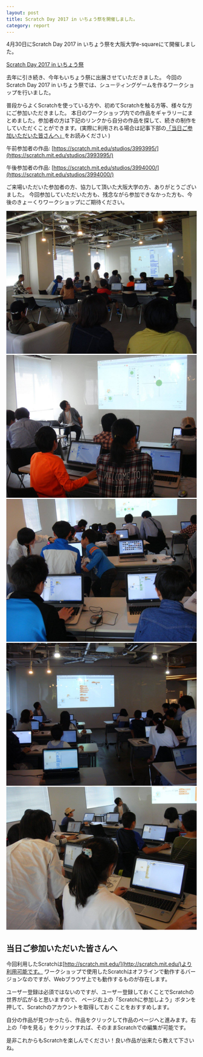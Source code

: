 ```yaml
---
layout: post
title: Scratch Day 2017 in いちょう祭を開催しました。
category: report
---
```


4月30日にScratch Day 2017 in いちょう祭を大阪大学e-squareにて開催しました。

[Scratch Day 2017 in いちょう祭](/scratchday2017/)

去年に引き続き、今年もいちょう祭に出展させていただきました。
今回のScratch Day 2017 in いちょう祭では、シューティングゲームを作るワークショップを行いました。

普段からよくScratchを使っている方や、初めてScratchを触る方等、様々な方にご参加いただきました。
本日のワークショップ内での作品をギャラリーにまとめました。参加者の方は下記のリンクから自分の作品を探して、続きの制作をしていただくことができます。(実際に利用される場合は記事下部の<a href="#notice">「当日ご参加いただいた皆さんへ」</a>をお読みください )

午前参加者の作品: [https://scratch.mit.edu/studios/3993995/](https://scratch.mit.edu/studios/3993995/)

午後参加者の作品: [https://scratch.mit.edu/studios/3994000/](https://scratch.mit.edu/studios/3994000/)

ご来場いただいた参加者の方、協力して頂いた大阪大学の方、ありがとうございました。
今回参加していただいた方も、残念ながら参加できなかった方も、今後のきょーくりワークショップにご期待ください。

<div class="gallery">
  <img src="/images/blogs/sd2017/18156345_1671726706172540_801700730528731886_o.jpg">
  <img src="/images/blogs/sd2017/18156410_1671726599505884_2427464551635594622_o.jpg">
  <img src="/images/blogs/sd2017/18156556_1671726506172560_816720828707349983_o.jpg">
  <img src="/images/blogs/sd2017/18192413_1671726596172551_5610686370812579381_o.jpg">
  <img src="/images/blogs/sd2017/18193195_1671726796172531_9079119154932653899_o.jpg">
</div>

## <span id="notice">当日ご参加いただいた皆さんへ</span>

今回利用したScratchは[http://scratch.mit.edu/](http://scratch.mit.edu/)より利用可能です。
ワークショップで使用したScratchはオフラインで動作するバージョンなのですが、Webブラウザ上でも動作するものが存在します。

ユーザー登録は必須ではないのですが、ユーザー登録しておくことでScratchの世界が広がると思いますので、
ページ右上の「Scratchに参加しよう」ボタンを押して、Scratchのアカウントを取得しておくことをおすすめします。

自分の作品が見つかったら、作品をクリックして作品のページヘと進みます。右上の「中を見る」をクリックすれば、そのままScratchでの編集が可能です。

是非これからもScratchを楽しんでください！良い作品が出来たら教えて下さいね。
